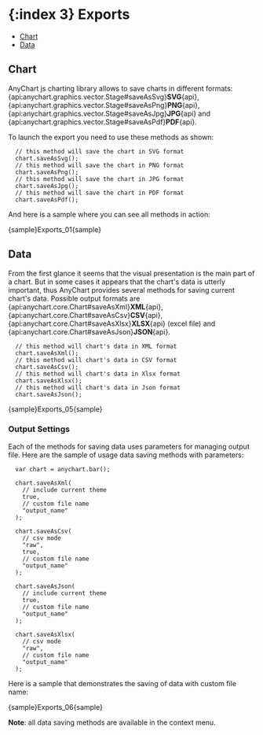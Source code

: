 {:index 3}
Exports
======================

* [Chart](#chart)
* [Data](#data)

## Chart

AnyChart js charting library allows to save charts in different formats: {api:anychart.graphics.vector.Stage#saveAsSvg}**SVG**{api}, {api:anychart.graphics.vector.Stage#saveAsPng}**PNG**{api}, {api:anychart.graphics.vector.Stage#saveAsJpg}**JPG**{api} and {api:anychart.graphics.vector.Stage#saveAsPdf}**PDF**{api}.

To launch the export you need to use these methods as shown:

```
  // this method will save the chart in SVG format
  chart.saveAsSvg();
  // this method will save the chart in PNG format
  chart.saveAsPng();
  // this method will save the chart in JPG format
  chart.saveAsJpg();
  // this method will save the chart in PDF format
  chart.saveAsPdf();
```

And here is a sample where you can see all methods in action:

{sample}Exports\_01{sample}

## Data

From the first glance it seems that the visual presentation is the main part of a chart. But in some cases it appears that the chart's data is utterly important, thus AnyChart provides several methods for saving current chart's data. Possible output formats are {api:anychart.core.Chart#saveAsXml}**XML**{api}, {api:anychart.core.Chart#saveAsCsv}**CSV**{api}, {api:anychart.core.Chart#saveAsXlsx}**XLSX**{api} (excel file) and {api:anychart.core.Chart#saveAsJson}**JSON**{api}.

```
  // this method will chart's data in XML format
  chart.saveAsXml();
  // this method will chart's data in CSV format
  chart.saveAsCsv();
  // this method will chart's data in Xlsx format
  chart.saveAsXlsx();
  // this method will chart's data in Json format
  chart.saveAsJson();
```

{sample}Exports\_05{sample}

### Output Settings

Each of the methods for saving data uses parameters for managing output file. Here are the sample of usage data saving methods with parameters:
 
```
  var chart = anychart.bar();
  
  chart.saveAsXml(
    // include current theme
    true,
    // custom file name
    "output_name"
  );
  
  chart.saveAsCsv(
    // csv mode
    "raw",
    true,
    // custom file name
    "output_name"
  );
  
  chart.saveAsJson(
    // include current theme
    true,
    // custom file name
    "output_name"
  );
  
  chart.saveAsXlsx(
    // csv mode
    "raw",
    // custom file name
    "output_name"
  );
```

Here is a sample that demonstrates the saving of data with custom file name:

{sample}Exports\_06{sample}

**Note**: all data saving methods are available in the context menu.
